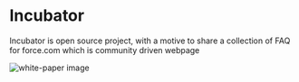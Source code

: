 Incubator
============

Incubator is open source project, with a motive to share a collection of FAQ for force.com which is community driven webpage

![white-paper image](https://i.cloudup.com/rmZjQ83vRh-2000x2000.png) 

	